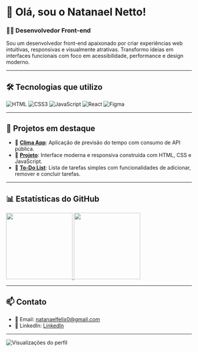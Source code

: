 # 👋 Olá, sou o Natanael Netto!  
### 👨‍💻 Desenvolvedor Front-end

Sou um desenvolvedor front-end apaixonado por criar experiências web intuitivas, responsivas e visualmente atrativas. Transformo ideias em interfaces funcionais com foco em acessibilidade, performance e design moderno.

---

## 🛠️ Tecnologias que utilizo

![HTML](https://img.shields.io/badge/HTML5-E34F26?style=for-the-badge&logo=html5&logoColor=white)
![CSS3](https://img.shields.io/badge/CSS3-1572B6?style=for-the-badge&logo=css3&logoColor=white)
![JavaScript](https://img.shields.io/badge/JavaScript-F7DF1E?style=for-the-badge&logo=javascript&logoColor=black)
![React](https://img.shields.io/badge/React-20232A?style=for-the-badge&logo=react&logoColor=61DAFB)
![Figma](https://img.shields.io/badge/Figma-F24E1E?style=for-the-badge&logo=figma&logoColor=white)


---

## 🚀 Projetos em destaque

- 🎨 [**Clima App**](https://github.com/NatanaelNetto/app-clima): Aplicação de previsão do tempo com consumo de API pública.
- :page_facing_up: [**Projeto**](https://github.com/NatanaelNetto/GuaranaDEV): Interface moderna e responsiva construída com HTML, CSS e JavaScript.
- 📱 [**To-Do List**](https://github.com/NatanaelNetto/To-list): Lista de tarefas simples com funcionalidades de adicionar, remover e concluir tarefas.

---

## 📊 Estatísticas do GitHub

<a href="https://github.com/NatanaelNetto">
  <img height="180em" src="https://github-readme-stats.vercel.app/api?username=NatanaelNetto&show_icons=true&theme=default" />
</a>
<a href="https://github.com/NatanaelNetto">
  <img height="180em" src="https://github-readme-stats.vercel.app/api/top-langs/?username=NatanaelNetto&layout=compact&langs_count=8&theme=default" />
</a>

---

## 📫 Contato

- 📧 Email: [natanaelfelix0@gmail.com](mailto:natanaelfelix0@gmail.com)
- 💼 LinkedIn: [LinkedIn](https://www.linkedin.com/in/natanael-felix-237175217)

---

![Visualizações do perfil](https://komarev.com/ghpvc/?username=NatanaelNetto&color=blue)
